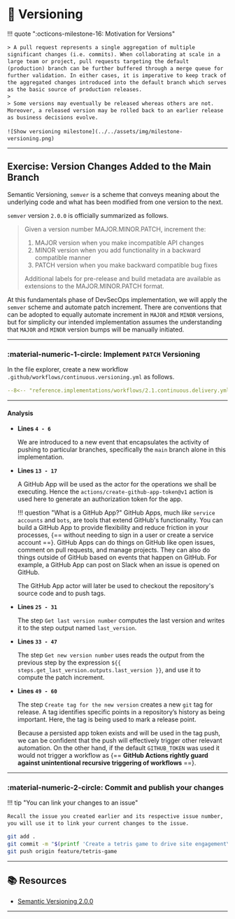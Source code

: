 # :test_tube: Versioning

<!-- markdownlint-disable MD046 -->

!!! quote ":octicons-milestone-16: Motivation for Versions"

    > A pull request represents a single aggregation of multiple significant changes (i.e. commits). When collaborating at scale in a large team or project, pull requests targeting the default (production) branch can be further buffered through a merge queue for further validation. In either cases, it is imperative to keep track of the aggregated changes introduced into the default branch which serves as the basic source of production releases.
    >
    > Some versions may eventually be released whereas others are not. Moreover, a released version may be rolled back to an earlier release as business decisions evolve.

    ![Show versioning milestone](../../assets/img/milestone-versioning.png)

---

## Exercise: Version Changes Added to the Main Branch

Semantic Versioning, `semver` is a scheme that conveys meaning about the underlying code and what has been modified from one version to the next.

`semver` version `2.0.0` is officially summarized as follows.

> Given a version number MAJOR.MINOR.PATCH, increment the:
>
> 1. MAJOR version when you make incompatible API changes
> 1. MINOR version when you add functionality in a backward compatible manner
> 1. PATCH version when you make backward compatible bug fixes
>
> Additional labels for pre-release and build metadata are available as extensions to the MAJOR.MINOR.PATCH format.

At this fundamentals phase of DevSecOps implementation, we will apply the `semver` scheme and automate patch increment. There are conventions that can be adopted to equally automate increment in `MAJOR` and `MINOR` versions, but for simplicity our intended implementation assumes the understanding that `MAJOR` and `MINOR` version bumps will be manually initiated.

---

### **:material-numeric-1-circle: Implement `PATCH` Versioning**

In the file explorer, create a new workflow `.github/workflows/continuous.versioning.yml` as follows.

```yaml title=".github/workflows/continuous.versioning.yml" linenums="1" hl_lines="4-6 13-17 25-31 33-47 49-60"
--8<-- "reference.implementations/workflows/2.1.continuous.delivery.yml"
```

---

#### Analysis

- **Lines `4 - 6`**

    We are introduced to a new event that encapsulates the activity of pushing to particular branches, specifically the `main` branch alone in this implementation.

- **Lines `13 - 17`**

    A GitHub App will be used as the actor for the operations we shall be executing. Hence the `actions/create-github-app-token@v1` action is used here to generate an authorization token for the app.

    !!! question "What is a GitHub App?"
        GitHub Apps, much _like_ `service accounts` and `bots`, are tools that extend GitHub's functionality. You can build a GitHub App to provide flexibility and reduce friction in your processes, {== without needing to sign in a user or create a service account ==}. GitHub Apps can do things on GitHub like open issues, comment on pull requests, and manage projects. They can also do things outside of GitHub based on events that happen on GitHub. For example, a GitHub App can post on Slack when an issue is opened on GitHub.

    The GitHub App actor will later be used to checkout the repository's source code and to push tags.

- **Lines `25 - 31`**

    The step `Get last version number` computes the last version and writes it to the step output named `last_version`.

- **Lines `33 - 47`**

    The step `Get new version number` uses reads the output from the previous step by the expression `${{ steps.get_last_version.outputs.last_version }}`, and use it to compute the patch increment.

- **Lines `49 - 60`**

    The step `Create tag for the new version` creates a new `git` tag for release. A tag identifies specific points in a repository’s history as being important. Here, the tag is being used to mark a release point.

    Because a persisted app token exists and will be used in the tag push, we can be confident that the push will effectively trigger other relevant automation. On the other hand, if the default `GITHUB_TOKEN` was used it would not trigger a workflow as {== **GitHub Actions rightly guard against unintentional recursive triggering of workflows** ==}.

---

### **:material-numeric-2-circle: Commit and publish your changes**

!!! tip "You can link your changes to an issue"

    Recall the issue you created earlier and its respective issue number, you will use it to link your current changes to the issue.

```bash linenums="1"
git add .
git commit -m "$(printf 'Create a tetris game to drive site engagement\n\n-Implement automatic patch versioning\n\n- Resolves #<ISSUE-NUMBER>')"
git push origin feature/tetris-game
```

---

## 📚 Resources

- [Semantic Versioning 2.0.0](https://semver.org/)

---
